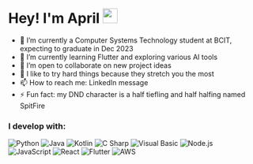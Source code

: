 <h1>Hey! I'm April <img src="https://emojis.slackmojis.com/emojis/images/1531849430/4246/blob-sunglasses.gif?1531849430" width="30"/> </h1>

- 🔭 I’m currently a Computer Systems Technology student at BCIT, expecting to graduate in Dec 2023
- 🌱 I’m currently learning Flutter and exploring various AI tools
- 👯 I’m open to collaborate on new project ideas
- 🤔 I like to try hard things because they stretch you the most
- 📫 How to reach me: LinkedIn message
- ⚡ Fun fact: my DND character is a half tiefling and half halfing named SpitFire

<h3>I develop with:</h3>
<p>
  <img alt="Python" src="https://img.shields.io/badge/-Python-45b8d8?style=flat-square&logo=python&logoColor=white" />
  <img alt="Java" src="https://img.shields.io/badge/-Java-8DD6F9?style=flat-square&logo=java&logoColor=white" /> 
  <img alt="Kotlin" src="https://img.shields.io/badge/-Kotlin-46a2f1?style=flat-square&logo=kotlin&logoColor=white" />
  <img alt="C Sharp" src="https://img.shields.io/badge/-CSharp-007ACC?style=flat-square&logo=csharp&logoColor=white" />
  <img alt="Visual Basic" src="https://img.shields.io/badge/-VisualBasic-5849BE?style=flat-square&logo=visualbasic&logoColor=white" />
  <img alt="Node.js" src="https://img.shields.io/badge/-Node.js-311C87?style=flat-square&logo=node.js&logoColor=white" />
  <img alt="JavaScript" src="https://img.shields.io/badge/-JavaScript-430098?style=flat-square&logo=javascript&logoColor=white" />
  <img alt="React" src="https://img.shields.io/badge/-React-764ABC?style=flat-square&logo=react&logoColor=white" />
  <img alt="Flutter" src="https://img.shields.io/badge/-Flutter-B7178C?style=flat-square&logo=flutter&logoColor=white" />
  <img alt="AWS" src="https://img.shields.io/badge/-AWS-E10098?style=flat-square&logo=amazonaws&logoColor=white" />
</p>

